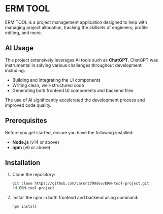 # ERM TOOL

ERM TOOL is a project management application designed to help with managing project allocation, tracking the skillsets of engineers, profile editing, and more.

## AI Usage

This project extensively leverages AI tools such as **ChatGPT**. ChatGPT was instrumental in solving various challenges throughout development, including:

- Building and integrating the UI components  
- Writing clean, well-structured code  
- Generating both frontend UI components and backend files  

The use of AI significantly accelerated the development process and improved code quality.

## Prerequisites

Before you get started, ensure you have the following installed:

- **Node.js** (v14 or above)  
- **npm** (v6 or above)  

## Installation

1. Clone the repository:

   ```bash
   git clone https://github.com/varun2799dev/ERM-tool-project.git
   cd ERM-tool-project
2. Install the npm in both frontend and backend using command:
    ```bash
    npm install
